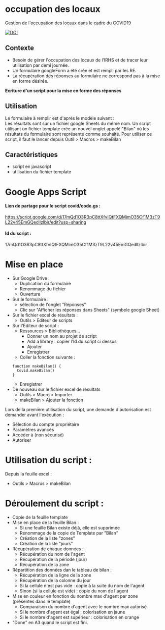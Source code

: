 # occupation des locaux
Gestion de l'occupation des locaux dans le cadre du COVID19


[![DOI](https://zenodo.org/badge/264869258.svg)](https://zenodo.org/badge/latestdoi/264869258)


## Contexte
- Besoin de gérer l'occupation des locaux de l'IRHS et de tracer leur utilisation par demi journée.  
- Un formulaire googleForm a été crée et est rempli par les RE.  
- La récupération des réponses au formulaire ne correspond pas à la mise en forme désirée.  

**Ecriture d'un script pour la mise en forme des réponses**

## Utilisation
Le formulaire à remplir est d'après le modèle suivant :   
Les résultats sont sur un fichier google Sheets du même nom.
Un script utilisant un fichier template crée un nouvel onglet appelé "Bilan" où les résultats du formulaire sont représenté comme souhaité.
Pour utiliser ce script, il faut le lancer depuis Outil > Macros > makeBilan

## Caractéristiques
- script en javascript
- utilisation du fichier template

# Google Apps Script
#### Lien de partage pour le script covid/code.gs : 
https://script.google.com/d/17mQd1O3R3pC8ttXfvIQtFXQMimO35Cf1M3zT9L22v45EmGQedllzlbir/edit?usp=sharing

#### Id du script :
17mQd1O3R3pC8ttXfvIQtFXQMimO35Cf1M3zT9L22v45EmGQedllzlbir

# Mise en place
- Sur Google Drive :
  - Duplication du formulaire
  - Renommage du fichier
  - Ouverture
- Sur le formulaire :
  - sélection de l'onglet "Réponses"
  - Clic sur "Afficher les réponses dans Sheets" (symbole google Sheet)
- Sur le fichier excel de résultats :
  - Outils > Editeur de scripts
- Sur l'Editeur de script :
  - Ressources > Bibliothèques...
    - Donner un nom au projet de script <nom du projet>
    - Add a library : copier l'Id du script ci dessus
    - Ajouter
    - Enregistrer
  - Coller la fonction  suivante : 
  ```
  function makeBilan() {
    Covid.makeBilan()
  }
  ```
  - Enregistrer
- De nouveau sur le fichier excel de résultats
  - Outils > Macro > Importer
  - makeBilan > Ajouter la fonction

Lors de la première utilisation du script, une demande d'autorisation est demander avant l'exécution :
  - Sélection du compte propriétaire
  - Paramètres avancés
  - Accéder à <Nom du projet> (non sécurisé)
  - Autoriser

# Utilisation du script :
Depuis la feuille excel : 
- Outils > Macros > makeBilan  

# Déroulement du script :
- Copie de la feuille template
- Mise en place de la feuille Bilan : 
  - Si une feuille Bilan existe déjà, elle est supprimée
  - Renommage de la copie de Template par "Bilan"
  - Création de la liste "zones"
  - Création de la liste "jours"
- Récupération de chaque données :
  - Récupération du nom de l'agent
  - Récupération de la période (jour)
  - Récupération de la zone
- Répartition des données dan le tableau de bilan :
  - Récupération de la ligne de la zone
  - Récupération de la colonne du jour
  - Si la cellule n'est pas vide : copie à la suite du nom de l'agent
  - Sinon (si la cellule est vide) : copie du nom de l'agent
- Mise en couleur en fonction du nombre max d'agent par zone (présentes dans le template)
  - Comparaison du nombre d'agent avec le nombre max autorisé
  - Si le nombre d'agent est égal : colorisation en jaune
  - Si le nombre d'agent est supérieur : colorisation en orange
- "Done" en A3 quand le script est fini.

